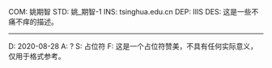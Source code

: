 COM: 姚期智
STD: 姚_期智-1
INS: tsinghua.edu.cn
DEP: IIIS
DES: 这是一些不痛不痒的描述。

------

D: 2020-08-28
A: ?
S: 占位符
F: 这是一个占位符赞美，不具有任何实际意义，仅用于格式参考。
